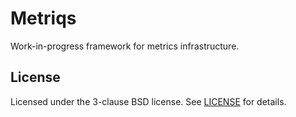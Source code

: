 # Metriqs

Work-in-progress framework for metrics infrastructure.

## License

Licensed under the 3-clause BSD license. See [LICENSE](LICENSE) for details.
